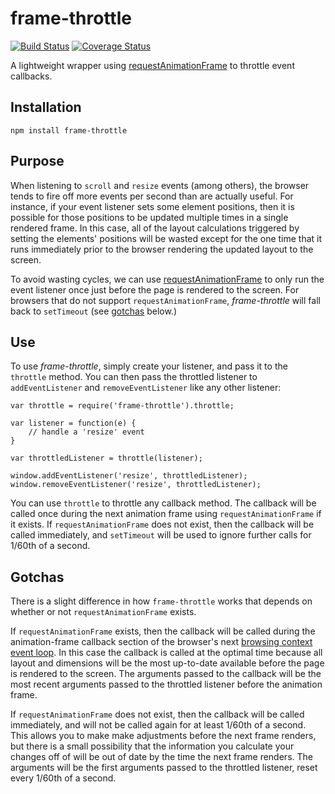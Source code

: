 # frame-throttle

[![Build Status][travis-image]][travis-url]
[![Coverage Status][coveralls-image]][coveralls-url]

A lightweight wrapper using [requestAnimationFrame] to throttle event callbacks.

## Installation

`npm install frame-throttle`

## Purpose

When listening to `scroll` and `resize` events (among others), the browser
tends to fire off more events per second than are actually useful.
For instance, if your event listener sets some element positions, then it is
possible for those positions to be updated multiple times in a single rendered
frame. In this case, all of the layout calculations triggered by setting the
elements' positions will be wasted except for the one time that it runs
immediately prior to the browser rendering the updated layout to the screen.

To avoid wasting cycles, we can use [requestAnimationFrame] to only run the
event listener once just before the page is rendered to the screen.
For browsers that do not support `requestAnimationFrame`, _frame-throttle_
will fall back to `setTimeout` (see [gotchas](#gotchas) below.)

## Use

To use _frame-throttle_, simply create your listener, and pass it to the
`throttle` method. You can then pass the throttled listener to
`addEventListener` and `removeEventListener` like any other listener:

```
var throttle = require('frame-throttle').throttle;

var listener = function(e) {
    // handle a 'resize' event
}

var throttledListener = throttle(listener);

window.addEventListener('resize', throttledListener);
window.removeEventListener('resize', throttledListener);
```

You can use `throttle` to throttle any callback method. The callback will be
called once during the next animation frame using `requestAnimationFrame`
if it exists. If `requestAnimationFrame` does not exist, then the callback will
be called immediately, and `setTimeout` will be used to ignore further calls
for 1/60th of a second.

## Gotchas

There is a slight difference in how `frame-throttle` works that depends on
whether or not `requestAnimationFrame` exists.

If `requestAnimationFrame` exists, then the callback will be called during the
animation-frame callback section of the browser's next [browsing context event loop].
In this case the callback is called at the optimal time because all layout and
dimensions will be the most up-to-date available before the page is rendered
to the screen. The arguments passed to the callback will be the most recent
arguments passed to the throttled listener before the animation frame.

If `requestAnimationFrame` does not exist, then the callback will be called
immediately, and will not be called again for at least 1/60th of a second. This
allows you to make make adjustments before the next frame renders, but there is
a small possibility that the information you calculate your changes off of will
be out of date by the time the next frame renders. The arguments will be the
first arguments passed to the throttled listener, reset every 1/60th of a second.


[travis-image]: https://travis-ci.org/pelotoncycle/frame-throttle.svg?branch=master
[travis-url]: https://travis-ci.org/pelotoncycle/frame-throttle

[coveralls-image]: https://coveralls.io/repos/github/pelotoncycle/frame-throttle/badge.svg?branch=master
[coveralls-url]: https://coveralls.io/github/pelotoncycle/frame-throttle?branch=master

[browsing context event loop]: https://html.spec.whatwg.org/multipage/webappapis.html#processing-model-8
[requestAnimationFrame]: https://developer.mozilla.org/en-US/docs/Web/API/window/requestAnimationFrame
